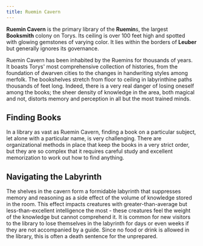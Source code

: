 ```yaml
---
title: Ruemin Cavern
---
```


**Ruemin Cavern** is the primary library of the **Ruemin**s, the largest **Booksmith** colony on Torys. Its ceiling is over 100 feet high and spotted with glowing gemstones of varying color. It lies within the borders of **Leuber** but generally ignores its governance.

Ruemin Cavern has been inhabited by the Ruemins for thousands of years. It boasts Torys' most comprehensive collection of histories, from the foundation of dwarven cities to the changes in handwriting styles among merfolk. The bookshelves stretch from floor to ceiling in labyrinthine paths thousands of feet long. Indeed, there is a very real danger of losing oneself among the books; the sheer density of knowledge in the area, both magical and not, distorts memory and perception in all but the most trained minds.

## Finding Books

In a library as vast as Ruemin Cavern, finding a book on a particular subject, let alone with a particular name, is very challenging. There are organizational methods in place that keep the books in a very strict order, but they are so complex that it requires careful study and excellent memorization to work out how to find anything.

## Navigating the Labyrinth

The shelves in the cavern form a formidable labyrinth that suppresses memory and reasoning as a side effect of the volume of knowledge stored in the room. This effect impacts creatures with greater-than-average but less-than-excellent intelligence the most - these creatures feel the weight of the knowledge but cannot comprehend it. It is common for new visitors to the library to lose themselves in the labyrinth for days or even weeks if they are not accompanied by a guide. Since no food or drink is allowed in the library, this is often a death sentence for the unprepared.
